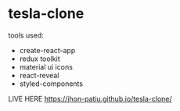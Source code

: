 # tesla-clone

tools used:
  - create-react-app
  - redux toolkit
  - material ui icons
  - react-reveal
  - styled-components
  
LIVE HERE https://jhon-patiu.github.io/tesla-clone/
